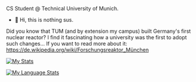 CS Student @ Technical University of Munich.

- 👋 Hi, this is nothing sus.

Did you know that TUM (and by extension my campus) built Germany's first nuclear reactor?  I find it fascinating how a university was the first to adopt such changes...
If you want to read more about it: https://de.wikipedia.org/wiki/Forschungsreaktor_München
 

[![My Stats](https://github-readme-stats.vercel.app/api/?username=StateofDisarray&count_private=true&theme=tokyonight&showicons=true&include_all_commits=true)]()

[![My Language Stats](https://github-readme-stats.vercel.app/api/top-langs/?username=StateofDisarray&theme=shades-of-purple&langs=5)]()
 
